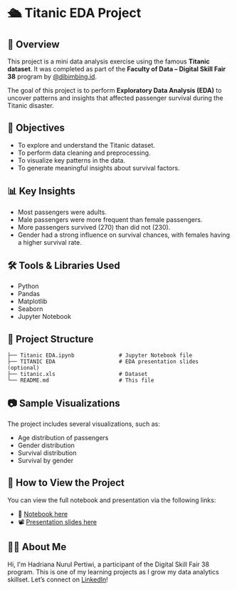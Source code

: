# 🛳️ Titanic EDA Project

## 📌 Overview
This project is a mini data analysis exercise using the famous **Titanic dataset**. It was completed as part of the **Faculty of Data – Digital Skill Fair 38** program by [@dibimbing.id](https://www.linkedin.com/company/dibimbingid/).

The goal of this project is to perform **Exploratory Data Analysis (EDA)** to uncover patterns and insights that affected passenger survival during the Titanic disaster.

## 🎯 Objectives
- To explore and understand the Titanic dataset.
- To perform data cleaning and preprocessing.
- To visualize key patterns in the data.
- To generate meaningful insights about survival factors.

## 📊 Key Insights
- Most passengers were adults.
- Male passengers were more frequent than female passengers.
- More passengers survived (270) than did not (230).
- Gender had a strong influence on survival chances, with females having a higher survival rate.

## 🛠️ Tools & Libraries Used
- Python
- Pandas
- Matplotlib
- Seaborn
- Jupyter Notebook

## 📁 Project Structure
```
├── Titanic EDA.ipynb              # Jupyter Notebook file
├── TITANIC EDA                    # EDA presentation slides (optional)
├── titanic.xls                    # Dataset
└── README.md                      # This file
```

## 📷 Sample Visualizations
The project includes several visualizations, such as:
- Age distribution of passengers
- Gender distribution
- Survival distribution
- Survival by gender

## 📄 How to View the Project
You can view the full notebook and presentation via the following links:
- 🔗 [Notebook here](https://github.com/yourusername/titanic-eda/blob/main/titanic_eda.ipynb)
- 📽️ [Presentation slides here](https://github.com/yourusername/titanic-eda/slides)

## 🙋‍♀️ About Me
Hi, I'm Hadriana Nurul Pertiwi, a participant of the Digital Skill Fair 38 program. This is one of my learning projects as I grow my data analytics skillset. Let’s connect on [LinkedIn](https://www.linkedin.com/in/hadriana-nurul-pertiwi)!
